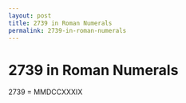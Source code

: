 ```yaml
---
layout: post
title: 2739 in Roman Numerals
permalink: 2739-in-roman-numerals
---
```


# 2739 in Roman Numerals

2739 = MMDCCXXXIX
